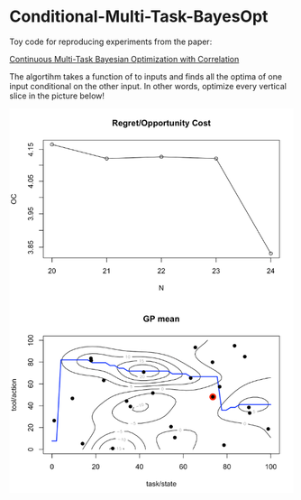 # Conditional-Multi-Task-BayesOpt
Toy code for reproducing experiments from the paper:

[Continuous Multi-Task Bayesian Optimization with Correlation](https://www.sciencedirect.com/science/article/abs/pii/S0377221718302261)

The algortihm takes a function of to inputs and finds all the optima of one input conditional on the other input. In other words, optimize every vertical slice in the picture below!


![alt text](https://raw.githubusercontent.com/scrambledpie/Conditional-Multi-Task-BayesOpt/master/Screen%20Shot%202019-05-21%20at%205.23.01%20PM.png)
